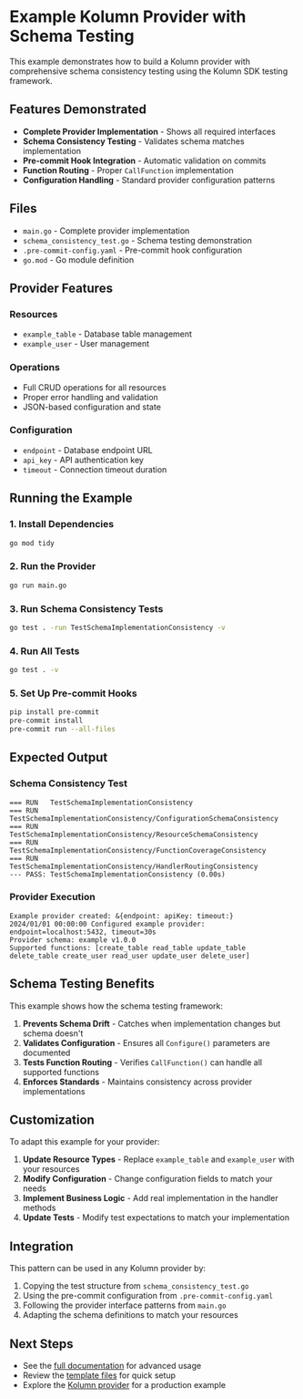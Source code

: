 # Example Kolumn Provider with Schema Testing

This example demonstrates how to build a Kolumn provider with comprehensive schema consistency testing using the Kolumn SDK testing framework.

## Features Demonstrated

- **Complete Provider Implementation** - Shows all required interfaces
- **Schema Consistency Testing** - Validates schema matches implementation
- **Pre-commit Hook Integration** - Automatic validation on commits
- **Function Routing** - Proper `CallFunction` implementation
- **Configuration Handling** - Standard provider configuration patterns

## Files

- `main.go` - Complete provider implementation
- `schema_consistency_test.go` - Schema testing demonstration
- `.pre-commit-config.yaml` - Pre-commit hook configuration
- `go.mod` - Go module definition

## Provider Features

### Resources
- `example_table` - Database table management
- `example_user` - User management

### Operations
- Full CRUD operations for all resources
- Proper error handling and validation
- JSON-based configuration and state

### Configuration
- `endpoint` - Database endpoint URL
- `api_key` - API authentication key
- `timeout` - Connection timeout duration

## Running the Example

### 1. Install Dependencies
```bash
go mod tidy
```

### 2. Run the Provider
```bash
go run main.go
```

### 3. Run Schema Consistency Tests
```bash
go test . -run TestSchemaImplementationConsistency -v
```

### 4. Run All Tests
```bash
go test . -v
```

### 5. Set Up Pre-commit Hooks
```bash
pip install pre-commit
pre-commit install
pre-commit run --all-files
```

## Expected Output

### Schema Consistency Test
```
=== RUN   TestSchemaImplementationConsistency
=== RUN   TestSchemaImplementationConsistency/ConfigurationSchemaConsistency
=== RUN   TestSchemaImplementationConsistency/ResourceSchemaConsistency
=== RUN   TestSchemaImplementationConsistency/FunctionCoverageConsistency
=== RUN   TestSchemaImplementationConsistency/HandlerRoutingConsistency
--- PASS: TestSchemaImplementationConsistency (0.00s)
```

### Provider Execution
```
Example provider created: &{endpoint: apiKey: timeout:}
2024/01/01 00:00:00 Configured example provider: endpoint=localhost:5432, timeout=30s
Provider schema: example v1.0.0
Supported functions: [create_table read_table update_table delete_table create_user read_user update_user delete_user]
```

## Schema Testing Benefits

This example shows how the schema testing framework:

1. **Prevents Schema Drift** - Catches when implementation changes but schema doesn't
2. **Validates Configuration** - Ensures all `Configure()` parameters are documented
3. **Tests Function Routing** - Verifies `CallFunction()` can handle all supported functions
4. **Enforces Standards** - Maintains consistency across provider implementations

## Customization

To adapt this example for your provider:

1. **Update Resource Types** - Replace `example_table` and `example_user` with your resources
2. **Modify Configuration** - Change configuration fields to match your needs
3. **Implement Business Logic** - Add real implementation in the handler methods
4. **Update Tests** - Modify test expectations to match your implementation

## Integration

This pattern can be used in any Kolumn provider by:

1. Copying the test structure from `schema_consistency_test.go`
2. Using the pre-commit configuration from `.pre-commit-config.yaml`
3. Following the provider interface patterns from `main.go`
4. Adapting the schema definitions to match your resources

## Next Steps

- See the [full documentation](../../docs/SCHEMA_TESTING.md) for advanced usage
- Review the [template files](../../templates/) for quick setup
- Explore the [Kolumn provider](../../../Kolumn/providers/kolumn/) for a production example